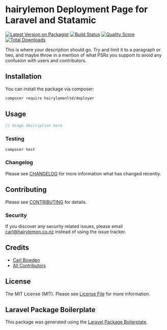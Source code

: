 # hairylemon Deployment Page for Laravel and Statamic

[![Latest Version on Packagist](https://img.shields.io/packagist/v/hairylemonltd/deployer.svg?style=flat-square)](https://packagist.org/packages/hairylemonltd/deployer)
[![Build Status](https://img.shields.io/travis/hairylemonltd/deployer/master.svg?style=flat-square)](https://travis-ci.org/hairylemonltd/deployer)
[![Quality Score](https://img.shields.io/scrutinizer/g/hairylemonltd/deployer.svg?style=flat-square)](https://scrutinizer-ci.com/g/hairylemonltd/deployer)
[![Total Downloads](https://img.shields.io/packagist/dt/hairylemonltd/deployer.svg?style=flat-square)](https://packagist.org/packages/hairylemonltd/deployer)

This is where your description should go. Try and limit it to a paragraph or two, and maybe throw in a mention of what PSRs you support to avoid any confusion with users and contributors.

## Installation

You can install the package via composer:

```bash
composer require hairylemonltd/deployer
```

## Usage

``` php
// Usage description here
```

### Testing

``` bash
composer test
```

### Changelog

Please see [CHANGELOG](CHANGELOG.md) for more information what has changed recently.

## Contributing

Please see [CONTRIBUTING](CONTRIBUTING.md) for details.

### Security

If you discover any security related issues, please email carl@hairylemon.co.nz instead of using the issue tracker.

## Credits

- [Carl Bowden](https://github.com/hairylemonltd)
- [All Contributors](../../contributors)

## License

The MIT License (MIT). Please see [License File](LICENSE.md) for more information.

## Laravel Package Boilerplate

This package was generated using the [Laravel Package Boilerplate](https://laravelpackageboilerplate.com).